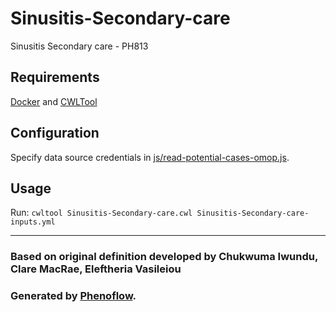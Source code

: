 # Sinusitis-Secondary-care

Sinusitis Secondary care - PH813

## Requirements

[Docker](https://docs.docker.com/install/) and [CWLTool](https://github.com/common-workflow-language/cwltool#install)

## Configuration

Specify data source credentials in [js/read-potential-cases-omop.js](js/read-potential-cases-omop.js).

## Usage

Run: `cwltool Sinusitis-Secondary-care.cwl Sinusitis-Secondary-care-inputs.yml`

***

### Based on original definition developed by Chukwuma Iwundu, Clare MacRae, Eleftheria  Vasileiou
### Generated by [Phenoflow](https://kclhi.org/phenoflow).
